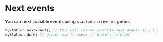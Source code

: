 # Next events

You can next possible events using `station.nextEvents` getter.

```dart
myStation.nextEvents; // this will return possible next events as a list of strings
myStation.done; // easier way to check if there's no event
```
